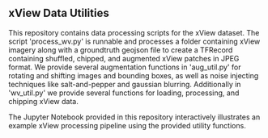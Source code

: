 ## xView Data Utilities

This repository contains data processing scripts for the xView dataset.  The script 'process_wv.py' is runnable and processes a folder containing xView imagery along with a groundtruth geojson file to create a TFRecord containing shuffled, chipped, and augmented xView patches in JPEG format.  We provide several augmentation functions in 'aug_util.py' for rotating and shifting images and bounding boxes, as well as noise injecting techniques like salt-and-pepper and gaussian blurring.  Additionally in 'wv_util.py' we provide several functions for loading, processing, and chipping xView data.

The Jupyter Notebook provided in this repository interactively illustrates an example xView processing pipeline using the provided utility functions.